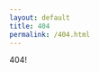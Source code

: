 ```yaml
---
layout: default
title: 404
permalink: /404.html
---
```



<div class="not_found">
404!
</div>

<script type="text/javascript" src="{{ site.baseurl }}{% link assets/js/redirect.js %}"></script>
